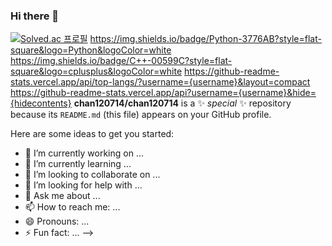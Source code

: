 ### Hi there 👋
[![Solved.ac 프로필](http://mazassumnida.wtf/api/v2/generate_badge?boj=chan120714)](https://solved.ac/chan120714)​
https://img.shields.io/badge/Python-3776AB?style=flat-square&logo=Python&logoColor=white
https://img.shields.io/badge/C++-00599C?style=flat-square&logo=cplusplus&logoColor=white
https://github-readme-stats.vercel.app/api/top-langs/?username={username}&layout=compact
https://github-readme-stats.vercel.app/api?username={username}&hide={hidecontents}
**chan120714/chan120714** is a ✨ _special_ ✨ repository because its `README.md` (this file) appears on your GitHub profile.

Here are some ideas to get you started:

- 🔭 I’m currently working on ...
- 🌱 I’m currently learning ...
- 👯 I’m looking to collaborate on ...
- 🤔 I’m looking for help with ...
- 💬 Ask me about ...
- 📫 How to reach me: ...
- 😄 Pronouns: ...
- ⚡ Fun fact: ...
-->
